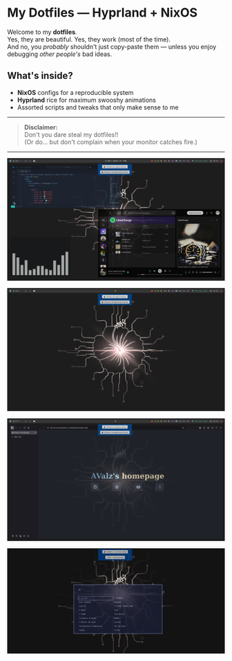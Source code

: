 # My Dotfiles — Hyprland + NixOS

Welcome to my **dotfiles**.  
Yes, they are beautiful. Yes, they work (most of the time).  
And no, you *probably* shouldn't just copy-paste them — unless you enjoy debugging *other people's* bad ideas.

## What's inside?
- **NixOS** configs for a reproducible system
- **Hyprland** rice for maximum swooshy animations
- Assorted scripts and tweaks that only make sense to me

---

> **Disclaimer:**  
> Don't you dare steal my dotfiles!!  
> (Or do… but don't complain when your monitor catches fire.)

---

![Hyprland rice](img/screenshot_20250812_211226.png)

![Hyprland rice](img/screenshot_20250812_211245.png)

![Hyprland rice](img/screenshot_20250812_211327.png)

![Hyprland rice](img/screenshot_20250812_211616.png)
